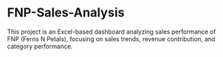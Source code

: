 # FNP-Sales-Analysis
This project is an Excel-based dashboard analyzing sales performance of FNP (Ferns N Petals), focusing on sales trends, revenue contribution, and category performance.
